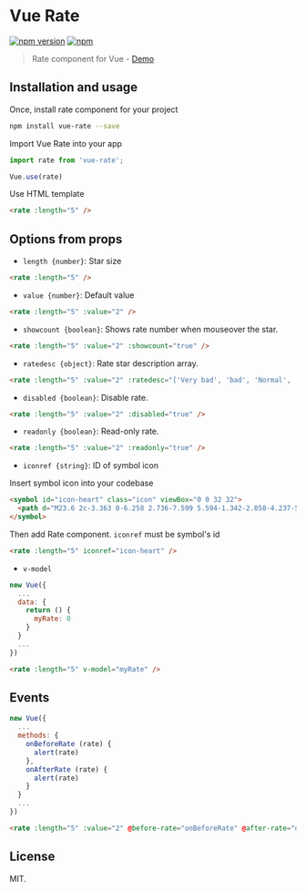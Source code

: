 # Vue Rate

[![npm version](https://badge.fury.io/js/vue-rate.svg)](https://www.npmjs.com/package/vue-rate)
[![npm](https://img.shields.io/npm/dt/vue-rate.svg)](https://www.npmjs.com/package/vue-rate)

> Rate component for Vue - [Demo](https://sinanmtl.github.io/vue-rate/)

## Installation and usage

Once, install rate component for your project

```bash
npm install vue-rate --save
```

Import Vue Rate into your app

```javascript
import rate from 'vue-rate';

Vue.use(rate)
```

Use HTML template

```html
<rate :length="5" />
```

## Options from props

- `length {number}`: Star size

```html
<rate :length="5" />
```

- `value {number}`: Default value

```html
<rate :length="5" :value="2" />
```

- `showcount {boolean}`: Shows rate number when mouseover the star.

```html
<rate :length="5" :value="2" :showcount="true" />
```

- `ratedesc {object}`: Rate star description array. 

```html
<rate :length="5" :value="2" :ratedesc="['Very bad', 'bad', 'Normal', 'Good', 'Very good']" />
```

- `disabled {boolean}`: Disable rate.

```html
<rate :length="5" :value="2" :disabled="true" />
```

- `readonly {boolean}`: Read-only rate.

```html
<rate :length="5" :value="2" :readonly="true" />
```

- `iconref {string}`: ID of symbol icon

Insert symbol icon into your codebase
```html
<symbol id="icon-heart" class="icon" viewBox="0 0 32 32">
  <path d="M23.6 2c-3.363 0-6.258 2.736-7.599 5.594-1.342-2.858-4.237-5.594-7.601-5.594-4.637 0-8.4 3.764-8.4 8.401 0 9.433 9.516 11.906 16.001 21.232 6.13-9.268 15.999-12.1 15.999-21.232 0-4.637-3.763-8.401-8.4-8.401z"></path>
</symbol>
````

Then add Rate component. `iconref` must be symbol's id
```html
<rate :length="5" iconref="icon-heart" />
```

- `v-model`

```javascript
new Vue({
  ...
  data: {
    return () {
      myRate: 0
    }
  }
  ...
})
```

```html
<rate :length="5" v-model="myRate" />
```

## Events

```javascript
new Vue({
  ...
  methods: {
    onBeforeRate (rate) {
      alert(rate)
    },
    onAfterRate (rate) {
      alert(rate)
    }
  }
  ...
})
```

```html
<rate :length="5" :value="2" @before-rate="onBeforeRate" @after-rate="onAftereRate" />
```

## License

MIT.
